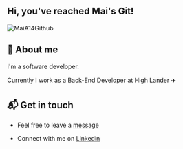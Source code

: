 


## Hi, you've reached Mai's Git! 

![MaiA14Github](https://res.cloudinary.com/dtwqtpteb/image/upload/v1609148522/mdckaglrj48dthwiqjmo.png)
## 👩 About me

I'm a software developer.

Currently I work as a Back-End Developer at High Lander ✈️

## 📬 Get in touch

* Feel free to leave a [message](mailto:maiaa1993@gmail.com) 

* Connect with me on [Linkedin](https://www.linkedin.com/in/mai-aloni/) 

